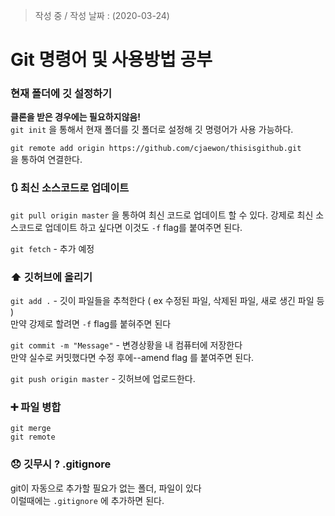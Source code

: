 > 작성 중 / 작성 날짜 : (2020-03-24)

# Git 명령어 및 사용방법 공부

###  현재 폴더에 깃 설정하기

**클론을 받은 경우에는 필요하지않음!**  
```git init``` 을 통해서 현재 폴더를 깃 폴더로 설정해 깃 명령어가 사용 가능하다.

`git remote add origin https://github.com/cjaewon/thisisgithub.git`  
을 통하여 연결한다.

### 🔃 최신 소스코드로 업데이트

`git pull origin master` 을 통하여 최신 코드로 업데이트 할 수 있다.
강제로 최신 소스코드로 업데이트 하고 싶다면 이것도 `-f` flag를 붙여주면 된다. 

`git fetch` - 추가 예정

### ⬆️ 깃허브에 올리기

`git add .` - 깃이 파일들을 추척한다 ( ex 수정된 파일, 삭제된 파일, 새로 생긴 파일 등  )   
만약 강제로 할려면 `-f` flag를 붙혀주면 된다

`git commit -m "Message"` - 변경상황을 내 컴퓨터에 저장한다  
만약 실수로 커밋했다면 수정 후에--amend flag 를 붙여주면 된다.

`git push origin master` - 깃허브에 업로드한다.

### ➕ 파일 병합

`git merge`  
`git remote`

### 😞 깃무시 ? .gitignore

git이 자동으로 추가할 필요가 없는 폴더, 파일이 있다  
이럴때에는 `.gitignore` 에 추가하면 된다.

